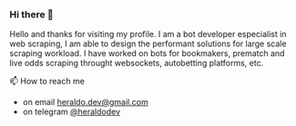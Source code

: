 ### Hi there 👋
Hello and thanks for visiting my profile. I am a bot developer especialist in web scraping, I am able to design the performant solutions for large scale scraping workload. I have worked on bots for bookmakers, prematch and live odds scraping throught websockets, autobetting platforms, etc.

📫 How to reach me
- on email [heraldo.dev@gmail.com](mailto:heraldo.dev@gmail.com)
- on telegram [@heraldodev](https://t.me/heraldodev)
<!--
**HMaker/HMaker** is a ✨ _special_ ✨ repository because its `README.md` (this file) appears on your GitHub profile.

Here are some ideas to get you started:

- 🔭 I’m currently working on ...
- 🌱 I’m currently learning ...
- 👯 I’m looking to collaborate on ...
- 🤔 I’m looking for help with ...
- 💬 Ask me about ...
- 📫 How to reach me: ...
- 😄 Pronouns: ...
- ⚡ Fun fact: ...
-->
